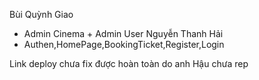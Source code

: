 Bùi Quỳnh Giao

- Admin Cinema + Admin User
  Nguyễn Thanh Hải
- Authen,HomePage,BookingTicket,Register,Login

Link deploy chưa fix được hoàn toàn do anh Hậu chưa rep
